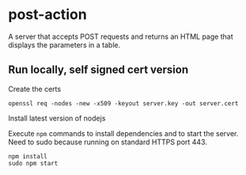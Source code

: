 # post-action
A server that accepts POST requests and returns an HTML page that displays the parameters in a table.


## Run locally, self signed cert version
Create the certs
```
openssl req -nodes -new -x509 -keyout server.key -out server.cert
```

Install latest version of nodejs

Execute `npm` commands to install dependencies and to start the server. Need to sudo because running on standard HTTPS port 443.
```
npm install
sudo npm start
```
